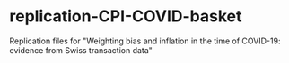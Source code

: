 # replication-CPI-COVID-basket
Replication files for "Weighting bias and inflation in the time of COVID-19: evidence from Swiss transaction data"
